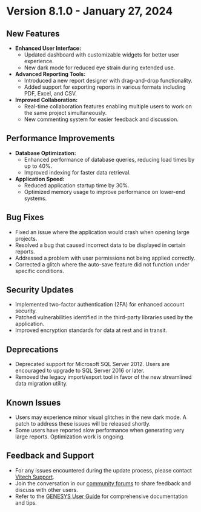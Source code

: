 # Version 8.1.0 - January 27, 2024

## New Features

- **Enhanced User Interface:** 
  - Updated dashboard with customizable widgets for better user experience.
  - New dark mode for reduced eye strain during extended use.
- **Advanced Reporting Tools:**
  - Introduced a new report designer with drag-and-drop functionality.
  - Added support for exporting reports in various formats including PDF, Excel, and CSV.
- **Improved Collaboration:**
  - Real-time collaboration features enabling multiple users to work on the same project simultaneously.
  - New commenting system for easier feedback and discussion.

## Performance Improvements

- **Database Optimization:**
  - Enhanced performance of database queries, reducing load times by up to 40%.
  - Improved indexing for faster data retrieval.
- **Application Speed:**
  - Reduced application startup time by 30%.
  - Optimized memory usage to improve performance on lower-end systems.

## Bug Fixes

- Fixed an issue where the application would crash when opening large projects.
- Resolved a bug that caused incorrect data to be displayed in certain reports.
- Addressed a problem with user permissions not being applied correctly.
- Corrected a glitch where the auto-save feature did not function under specific conditions.

## Security Updates

- Implemented two-factor authentication (2FA) for enhanced account security.
- Patched vulnerabilities identified in the third-party libraries used by the application.
- Improved encryption standards for data at rest and in transit.

## Deprecations

- Deprecated support for Microsoft SQL Server 2012. Users are encouraged to upgrade to SQL Server 2016 or later.
- Removed the legacy import/export tool in favor of the new streamlined data migration utility.

## Known Issues

- Users may experience minor visual glitches in the new dark mode. A patch to address these issues will be released shortly.
- Some users have reported slow performance when generating very large reports. Optimization work is ongoing.

## Feedback and Support

- For any issues encountered during the update process, please contact [Vitech Support](https://www.vitechcorp.com/support).
- Join the conversation in our [community forums](https://community.vitechcorp.com/) to share feedback and discuss with other users.
- Refer to the [GENESYS User Guide](https://www.vitechcorp.com/genesys/user-guide) for comprehensive documentation and tips.
